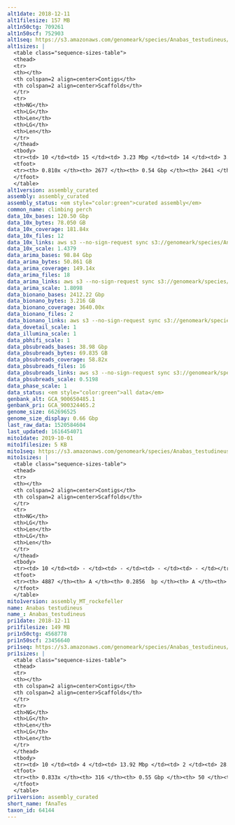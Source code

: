 ```yaml
---
alt1date: 2018-12-11
alt1filesize: 157 MB
alt1n50ctg: 709261
alt1n50scf: 752903
alt1seq: https://s3.amazonaws.com/genomeark/species/Anabas_testudineus/fAnaTes1/assembly_curated/fAnaTes1.alt.cur.20181211.fasta.gz
alt1sizes: |
  <table class="sequence-sizes-table">
  <thead>
  <tr>
  <th></th>
  <th colspan=2 align=center>Contigs</th>
  <th colspan=2 align=center>Scaffolds</th>
  </tr>
  <tr>
  <th>NG</th>
  <th>LG</th>
  <th>Len</th>
  <th>LG</th>
  <th>Len</th>
  </tr>
  </thead>
  <tbody>
  <tr><td> 10 </td><td> 15 </td><td> 3.23 Mbp </td><td> 14 </td><td> 3.31 Mbp </td></tr>  <tr><td> 20 </td><td> 39 </td><td> 2.24 Mbp </td><td> 37 </td><td> 2.38 Mbp </td></tr>  <tr><td> 30 </td><td> 76 </td><td> 1.53 Mbp </td><td> 72 </td><td> 1.60 Mbp </td></tr>  <tr><td> 40 </td><td> 127 </td><td> 1.07 Mbp </td><td> 121 </td><td> 1.14 Mbp </td></tr>  <tr style="background-color:#cccccc;"><td> 50 </td><td> 202 </td><td> 0.71 Mbp </td><td> 192 </td><td> 0.75 Mbp </td></tr>  <tr><td> 60 </td><td> 322 </td><td> 0.43 Mbp </td><td> 305 </td><td> 0.46 Mbp </td></tr>  <tr><td> 70 </td><td> 557 </td><td> 0.17 Mbp </td><td> 520 </td><td> 0.18 Mbp </td></tr>  <tr><td> 80 </td><td> 2079 </td><td> 16.43 Kbp </td><td> 1922 </td><td> 18.26 Kbp </td></tr>  <tr><td> 90 </td><td> - </td><td> - </td><td> - </td><td> - </td></tr>  <tr><td> 100 </td><td> - </td><td> - </td><td> - </td><td> - </td></tr>  </tbody>
  <tfoot>
  <tr><th> 0.810x </th><th> 2677 </th><th> 0.54 Gbp </th><th> 2641 </th><th> 0.54 Gbp </th></tr>
  </tfoot>
  </table>
alt1version: assembly_curated
assembly: assembly_curated
assembly_status: <em style="color:green">curated assembly</em>
common_name: climbing perch
data_10x_bases: 120.50 Gbp
data_10x_bytes: 78.050 GB
data_10x_coverage: 181.84x
data_10x_files: 12
data_10x_links: aws s3 --no-sign-request sync s3://genomeark/species/Anabas_testudineus/fAnaTes1/genomic_data/10x/ .<br>
data_10x_scale: 1.4379
data_arima_bases: 98.84 Gbp
data_arima_bytes: 50.861 GB
data_arima_coverage: 149.14x
data_arima_files: 18
data_arima_links: aws s3 --no-sign-request sync s3://genomeark/species/Anabas_testudineus/fAnaTes1/genomic_data/arima/ .<br>
data_arima_scale: 1.8098
data_bionano_bases: 2412.22 Gbp
data_bionano_bytes: 3.216 GB
data_bionano_coverage: 3640.00x
data_bionano_files: 2
data_bionano_links: aws s3 --no-sign-request sync s3://genomeark/species/Anabas_testudineus/fAnaTes1/genomic_data/bionano/ .<br>
data_dovetail_scale: 1
data_illumina_scale: 1
data_pbhifi_scale: 1
data_pbsubreads_bases: 38.98 Gbp
data_pbsubreads_bytes: 69.835 GB
data_pbsubreads_coverage: 58.82x
data_pbsubreads_files: 16
data_pbsubreads_links: aws s3 --no-sign-request sync s3://genomeark/species/Anabas_testudineus/fAnaTes1/genomic_data/pacbio/ . --exclude "*ccs*bam*"<br>
data_pbsubreads_scale: 0.5198
data_phase_scale: 1
data_status: <em style="color:green">all data</em>
genbank_alt: GCA_900650485.1
genbank_pri: GCA_900324465.2
genome_size: 662696525
genome_size_display: 0.66 Gbp
last_raw_data: 1520584604
last_updated: 1616454071
mito1date: 2019-10-01
mito1filesize: 5 KB
mito1seq: https://s3.amazonaws.com/genomeark/species/Anabas_testudineus/fAnaTes1/assembly_MT_rockefeller/fAnaTes1.MT.20191001.fasta.gz
mito1sizes: |
  <table class="sequence-sizes-table">
  <thead>
  <tr>
  <th></th>
  <th colspan=2 align=center>Contigs</th>
  <th colspan=2 align=center>Scaffolds</th>
  </tr>
  <tr>
  <th>NG</th>
  <th>LG</th>
  <th>Len</th>
  <th>LG</th>
  <th>Len</th>
  </tr>
  </thead>
  <tbody>
  <tr><td> 10 </td><td> - </td><td> - </td><td> - </td><td> - </td></tr>  <tr><td> 20 </td><td> - </td><td> - </td><td> - </td><td> - </td></tr>  <tr><td> 30 </td><td> - </td><td> - </td><td> - </td><td> - </td></tr>  <tr><td> 40 </td><td> - </td><td> - </td><td> - </td><td> - </td></tr>  <tr style="background-color:#cccccc;"><td> 50 </td><td> - </td><td style="background-color:#ff8888;"> - </td><td> - </td><td style="background-color:#ff8888;"> - </td></tr>  <tr><td> 60 </td><td> - </td><td> - </td><td> - </td><td> - </td></tr>  <tr><td> 70 </td><td> - </td><td> - </td><td> - </td><td> - </td></tr>  <tr><td> 80 </td><td> - </td><td> - </td><td> - </td><td> - </td></tr>  <tr><td> 90 </td><td> - </td><td> - </td><td> - </td><td> - </td></tr>  <tr><td> 100 </td><td> - </td><td> - </td><td> - </td><td> - </td></tr>  </tbody>
  <tfoot>
  <tr><th> 4887 </th><th> A </th><th> 0.2856  bp </th><th> A </th><th> 0.2856  bp </th></tr>
  </tfoot>
  </table>
mito1version: assembly_MT_rockefeller
name: Anabas testudineus
name_: Anabas_testudineus
pri1date: 2018-12-11
pri1filesize: 149 MB
pri1n50ctg: 4568778
pri1n50scf: 23456640
pri1seq: https://s3.amazonaws.com/genomeark/species/Anabas_testudineus/fAnaTes1/assembly_curated/fAnaTes1.pri.cur.20181211.fasta.gz
pri1sizes: |
  <table class="sequence-sizes-table">
  <thead>
  <tr>
  <th></th>
  <th colspan=2 align=center>Contigs</th>
  <th colspan=2 align=center>Scaffolds</th>
  </tr>
  <tr>
  <th>NG</th>
  <th>LG</th>
  <th>Len</th>
  <th>LG</th>
  <th>Len</th>
  </tr>
  </thead>
  <tbody>
  <tr><td> 10 </td><td> 4 </td><td> 13.92 Mbp </td><td> 2 </td><td> 28.52 Mbp </td></tr>  <tr><td> 20 </td><td> 9 </td><td> 12.15 Mbp </td><td> 4 </td><td> 27.36 Mbp </td></tr>  <tr><td> 30 </td><td> 15 </td><td> 9.90 Mbp </td><td> 6 </td><td> 26.09 Mbp </td></tr>  <tr><td> 40 </td><td> 22 </td><td> 7.97 Mbp </td><td> 9 </td><td> 25.06 Mbp </td></tr>  <tr style="background-color:#cccccc;"><td> 50 </td><td> 33 </td><td style="background-color:#88ff88;"> 4.57 Mbp </td><td> 12 </td><td style="background-color:#88ff88;"> 23.46 Mbp </td></tr>  <tr><td> 60 </td><td> 51 </td><td> 2.85 Mbp </td><td> 15 </td><td> 21.92 Mbp </td></tr>  <tr><td> 70 </td><td> 85 </td><td> 1.50 Mbp </td><td> 18 </td><td> 19.93 Mbp </td></tr>  <tr><td> 80 </td><td> 169 </td><td> 0.37 Mbp </td><td> 21 </td><td> 18.69 Mbp </td></tr>  <tr><td> 90 </td><td> - </td><td> - </td><td> - </td><td> - </td></tr>  <tr><td> 100 </td><td> - </td><td> - </td><td> - </td><td> - </td></tr>  </tbody>
  <tfoot>
  <tr><th> 0.833x </th><th> 316 </th><th> 0.55 Gbp </th><th> 50 </th><th> 0.56 Gbp </th></tr>
  </tfoot>
  </table>
pri1version: assembly_curated
short_name: fAnaTes
taxon_id: 64144
---
```

